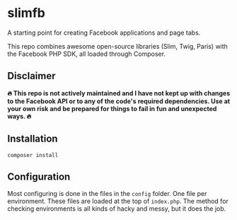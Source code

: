 slimfb
======

A starting point for creating Facebook applications and page tabs.

This repo combines awesome open-source libraries (Slim, Twig, Paris) with the Facebook PHP SDK, all loaded through Composer.

Disclaimer
--------------
**🔥 This repo is not actively maintained and I have not kept up with changes to the Facebook API or to any of the code's required dependencies. Use at your own risk and be prepared for things to fail in fun and unexpected ways. 🔥**

Installation
--------------

```
composer install
```

Configuration
------------------
Most configuring is done in the files in the `config` folder. One file per environment. These files are loaded at the top of `index.php`. The method for checking environments is all kinds of hacky and messy, but it does the job.

